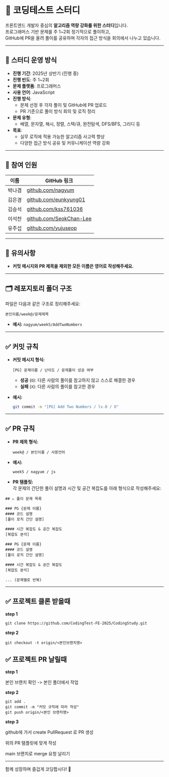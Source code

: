 # 📘 코딩테스트 스터디  

프론트엔드 개발자 중심의 **알고리즘 역량 강화를 위한 스터디**입니다.  
프로그래머스 기반 문제를 주 1~2회 정기적으로 풀이하고,  
GitHub에 PR을 올려 풀이를 공유하며 각자의 접근 방식을 회의에서 나누고 있습니다.

---

## 🧠 스터디 운영 방식  

- **진행 기간**: 2025년 상반기 (진행 중)  
- **진행 빈도**: 주 1~2회  
- **문제 플랫폼**: 프로그래머스  
- **사용 언어**: JavaScript  
- **진행 방식**:
  - 문제 선정 후 각자 풀이 및 GitHub에 PR 업로드  
  - PR 기준으로 풀이 방식 회의 및 로직 정리  
- **문제 유형**:
  - 배열, 문자열, 해시, 정렬, 스택/큐, 완전탐색, DFS/BFS, 그리디 등  
- **목표**:
  - 실무 로직에 적용 가능한 알고리즘 사고력 향상  
  - 다양한 접근 방식 공유 및 커뮤니케이션 역량 강화

---

## 👥 참여 인원  

| 이름   | GitHub 링크                          |
|--------|---------------------------------------|
| 박나겸 | [github.com/nagyum](https://github.com/nagyum) |
| 김은경 | [github.com/eunkyung01](https://github.com/eunkyung01) |
| 김승석 | [github.com/kss761036](https://github.com/kss761036) |
| 이석찬 | [github.com/SeokChan-Lee](https://github.com/SeokChan-Lee) |
| 유주섭 | [github.com/yujuseop](https://github.com/yujuseop) |

---
## 📍 유의사항  

- **커밋 메시지와 PR 제목을 제외한 모든 이름은 영어로 작성해주세요.**  

---

## 🗂️ 레포지토리 폴더 구조  

파일은 다음과 같은 구조로 정리해주세요:  
```plaintext
본인이름/week@/문제제목
```  
- **예시:** `nagyum/week5/AddTwoNumbers`  

---

## ✅ 커밋 규칙  

- **커밋 메시지 형식:**  
  ```plaintext
  [PG] 문제이름 / 난이도 / 문제풀이 성공 여부
  ```  
  - **성공** (`O`): 다른 사람의 풀이를 참고하지 않고 스스로 해결한 경우  
  - **실패** (`X`): 다른 사람의 풀이를 참고한 경우  

- **예시:**  
  ```bash
  git commit -m "[PG] Add Two Numbers / lv.0 / O"
  ```  

---

## ✅ PR 규칙  

- **PR 제목 형식:**  
  ```plaintext
  week@ / 본인이름 / 사용언어
  ```  
- **예시:**  
  ```plaintext
  week5 / nagyum / js
  ```  

- **PR 템플릿:**  
  각 문제의 간단한 풀이 설명과 시간 및 공간 복잡도를 아래 형식으로 작성해주세요:  

```plaintext
## ✏️ 풀이 문제 목록  

### PG {문제 이름}  
#### 코드 설명  
[풀이 로직 간단 설명]  

#### 시간 복잡도 & 공간 복잡도  
[복잡도 분석]  

### PG {문제 이름}  
#### 코드 설명  
[풀이 로직 간단 설명]  

#### 시간 복잡도 & 공간 복잡도  
[복잡도 분석]  

... (문제별로 반복)
```  

---

## ✅ 프로젝트 클론 받을때

__step 1__ 
```
git clone https://github.com/CodingTest-FE-2025/CodingStudy.git
```
__step 2__ 
```
git checkout -t origin/<본인브랜치명>
```

## ✅ 프로젝트 PR 날릴때

__step 1__ 

본인 브랜치 확인 -> 본인 폴더에서 작업

__step 2__ 
```
git add .
git commit -m "커밋 규칙에 따라 작성"
git push origin/<본인 브랜치명>
```
__step 3__ 

github에 가서 create PullRequest 로 PR 생성

위의 PR 탬플릿에 맞게 작성

main 브랜치로 merge 요청 날리기

---

함께 성장하며 즐겁게 코딩합시다! 🚀  
